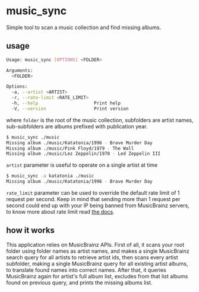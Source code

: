 # music_sync

Simple tool to scan a music collection and find missing albums.

## usage

```bash
Usage: music_sync [OPTIONS] <FOLDER>

Arguments:
  <FOLDER>  

Options:
  -a, --artist <ARTIST>          
  -r, --rate-limit <RATE_LIMIT>  
  -h, --help                     Print help
  -V, --version                  Print version
```

where `folder` is the root of the music collection, subfolders are artist names, sub-subfolders are albums prefixed with publication year.

```bash
$ music_sync ./music
Missing album ./music/Katatonia/1996 - Brave Murder Day
Missing album ./music/Pink Floyd/1979 - The Wall
Missing album ./music/Lez Zeppelin/1970 - Led Zeppelin III
```

`artist` parameter is useful to operate on a single artist at time

```bash
$ music_sync -a katatonia ./music
Missing album ./music/Katatonia/1996 - Brave Murder Day
```

`rate_limit` parameter can be used to override the default rate limit of 1 request per second. Keep in mind that sending more than 1 request per second could end up with your IP being banned from MusicBrainz servers, to know more about rate limit read [the docs](https://musicbrainz.org/doc/MusicBrainz_API/Rate_Limiting).

## how it works

This application relies on MusicBrainz APIs. First of all, it scans your root folder using folder names as artist names, and makes a single MusicBrainz search query for all artists to retrieve artist ids, then scans every artist subfolder, making a single MusicBrainz query for all existing artist albums, to translate found names into correct names. After that, it queries MusicBrainz again for artist's full album list, excludes from that list albums found on previous query, and prints the missing albums list.
